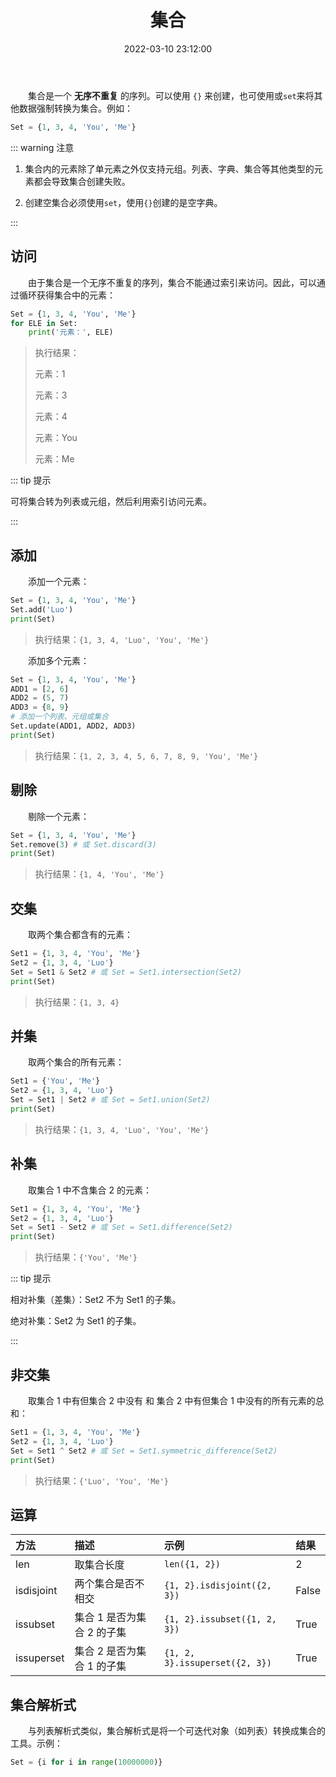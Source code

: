﻿---
title: 集合
date: 2022-03-10 23:12:00
tags:

 - Python 基础
categories:
 - 数据类型
---

&emsp;&emsp;集合是一个 **无序不重复** 的序列。可以使用 `{}`  来创建，也可使用或`set`来将其他数据强制转换为集合。例如：

```python
Set = {1, 3, 4, 'You', 'Me'}
```
::: warning 注意

1. 集合内的元素除了单元素之外仅支持元组。列表、字典、集合等其他类型的元素都会导致集合创建失败。

2. 创建空集合必须使用`set`，使用`{}`创建的是空字典。

:::

## 访问

&emsp;&emsp;由于集合是一个无序不重复的序列，集合不能通过索引来访问。因此，可以通过循环获得集合中的元素：

```python
Set = {1, 3, 4, 'You', 'Me'}
for ELE in Set:
    print('元素：', ELE)
```

> 执行结果：
>
> 元素：1
>
> 元素：3
>
> 元素：4
>
> 元素：You
>
> 元素：Me

::: tip 提示

可将集合转为列表或元组，然后利用索引访问元素。

:::

## 添加

&emsp;&emsp;添加一个元素：

```python
Set = {1, 3, 4, 'You', 'Me'}
Set.add('Luo')
print(Set)
```
> 执行结果：`{1, 3, 4, 'Luo', 'You', 'Me'}`

&emsp;&emsp;添加多个元素：

```python
Set = {1, 3, 4, 'You', 'Me'}
ADD1 = [2, 6]
ADD2 = (5, 7)
ADD3 = {8, 9}
# 添加一个列表、元组或集合
Set.update(ADD1, ADD2, ADD3)
print(Set)
```

> 执行结果：`{1, 2, 3, 4, 5, 6, 7, 8, 9, 'You', 'Me'}`

## 剔除

&emsp;&emsp;剔除一个元素：

```python
Set = {1, 3, 4, 'You', 'Me'}
Set.remove(3) # 或 Set.discard(3)
print(Set)
```

> 执行结果：`{1, 4, 'You', 'Me'}`

## 交集

&emsp;&emsp;取两个集合都含有的元素：

```python
Set1 = {1, 3, 4, 'You', 'Me'}
Set2 = {1, 3, 4, 'Luo'}
Set = Set1 & Set2 # 或 Set = Set1.intersection(Set2)
print(Set)
```

> 执行结果：`{1, 3, 4}`

## 并集

&emsp;&emsp;取两个集合的所有元素：

```python
Set1 = {'You', 'Me'}
Set2 = {1, 3, 4, 'Luo'}
Set = Set1 | Set2 # 或 Set = Set1.union(Set2)
print(Set)
```

> 执行结果：`{1, 3, 4, 'Luo', 'You', 'Me'}`

## 补集

&emsp;&emsp;取集合 1 中不含集合 2 的元素：

```python
Set1 = {1, 3, 4, 'You', 'Me'}
Set2 = {1, 3, 4, 'Luo'}
Set = Set1 - Set2 # 或 Set = Set1.difference(Set2)
print(Set)
```

> 执行结果：`{'You', 'Me'}`

::: tip 提示

相对补集（差集）：Set2 不为 Set1 的子集。

绝对补集：Set2 为 Set1 的子集。

:::

## 非交集

&emsp;&emsp;取集合 1 中有但集合 2 中没有 和 集合 2 中有但集合 1 中没有的所有元素的总和：

```python
Set1 = {1, 3, 4, 'You', 'Me'}
Set2 = {1, 3, 4, 'Luo'}
Set = Set1 ^ Set2 # 或 Set = Set1.symmetric_difference(Set2)
print(Set)
```

> 执行结果：`{'Luo', 'You', 'Me'}`

## 运算

| 方法       | 描述                       | 示例                           | 结果  |
| :--------- | :------------------------- | :----------------------------- | :---- |
| len        | 取集合长度                 | `len({1, 2})`                  | 2     |
| isdisjoint | 两个集合是否不相交         | `{1, 2}.isdisjoint({2, 3})`    | False |
| issubset   | 集合 1 是否为集合 2 的子集 | `{1, 2}.issubset({1, 2, 3})`   | True  |
| issuperset | 集合 2 是否为集合 1 的子集 | `{1, 2, 3}.issuperset({2, 3})` | True  |

## 集合解析式

&emsp;&emsp;与列表解析式类似，集合解析式是将一个可迭代对象（如列表）转换成集合的工具。示例：

```python
Set = {i for i in range(10000000)}
```

